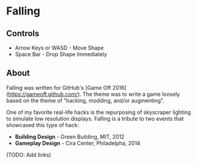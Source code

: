 # Falling

## Controls

* Arrow Keys or WASD - Move Shape
* Space Bar - Drop Shape Immediately

## About

Falling was written for GitHub's [Game Off 2016] (https://gameoff.github.com/). The theme was to write a game loosely based on the theme of "hacking, modding, and/or augmenting".

One of my favorite real-life hacks is the repurposing of skyscraper lighting to simulate low resolution displays. Falling is a tribute to two events that showcased this type of hack:
* **Building Design** - Green Building, MIT, 2012
* **Gameplay Design** - Cira Center, Philadelpha, 2014

(TODO: Add links)
